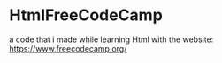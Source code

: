 # HtmlFreeCodeCamp
a code that i made while learning Html with the website: https://www.freecodecamp.org/
